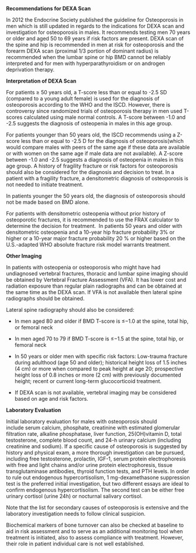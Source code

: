 **Recommendations for DEXA Scan**

In 2012 the Endocrine Society published the guideline for Osteoporosis in men which is still updated in regards to the indications for DEXA scan and investigation for osteoporosis in males. It recommends testing men 70 years or older and aged 50 to 69 years if risk factors are present. DEXA scan of the spine and hip is recommended in men at risk for osteoporosis and the forearm DEXA scan (proximal 1/3 portion of dominant radius) is recommended when the lumbar spine or hip BMD cannot be reliably interpreted and for men with hyperparathyroidism or on androgen deprivation therapy.

**Interpretation of DEXA Scan**

For patients ≥ 50 years old, a T-score less than or equal to -2.5 SD (compared to a young adult female) is used for the diagnosis of osteoporosis according to the WHO and the ISCD. However, there is controversy since randomized trials of osteoporosis therapy in men used T-scores calculated using male normal controls. A T-score between -1.0 and -2.5 suggests the diagnosis of osteopenia in males in this age group.

For patients younger than 50 years old, the ISCD recommends using a Z-score less than or equal to -2.5 D for the diagnosis of osteoporosis(which would compare males with peers of the same age if these data are available or with women on the same age if male data are not available). A Z-score between -1.0 and -2.5 suggests a diagnosis of osteopenia in males in this age group. A history of fragility fracture or risk factors for osteoporosis should also be considered for the diagnosis and decision to treat. In a patient with a fragility fracture, a densitometric diagnosis of osteoporosis is not needed to initiate treatment.

In patients younger the 50 years old, the diagnosis of osteoporosis should not be made based on BMD alone.

For patients with densitometric osteopenia without prior history of osteoporotic fractures, it is recommended to use the FRAX calculator to determine the decision for treatment.  In patients 50 years and older with densitometric osteopenia and a 10-year hip fracture probability 3% or higher or a 10-year major fracture probability 20 % or higher based on the U.S.-adapted WHO absolute fracture risk model warrants treatment.

**Other Imaging**

In patients with osteopenia or osteoporosis who might have had undiagnosed vertebral fractures, thoracic and lumbar spine imaging should be obtained by Vertebral Fracture Assessment (VFA). It has lower cost and radiation exposure than regular plain radiographs and can be obtained at the same time as the DEXA scan. If VFA is not available then lateral spine radiographs should be obtained.

Lateral spine radiography should also be considered:

- In men aged 80 and older if BMD T-score is ≤−1.0 at the spine, total hip, or femoral neck

- In men aged 70 to 79 if BMD T-score is ≤−1.5 at the spine, total hip, or femoral neck

- In 50 years or older men with specific risk factors: Low-trauma fracture during adulthood (age 50 and older); historical height loss of 1.5 inches (4 cm) or more when compared to peak height at age 20; prospective height loss of 0.8 inches or more (2 cm) with previously documented height; recent or current long-term glucocorticoid treatment.

- If DEXA scan is not available, vertebral imaging may be considered based on age and risk factors.

**Laboratory Evaluation**

Initial laboratory evaluation for males with osteoporosis should include serum calcium, phosphate, creatinine with estimated glomerular filtration rate, alkaline phosphatase, liver function, 25(OH)vitamin D, total testosterone, complete blood count, and 24-h urinary calcium (including creatinine and sodium). If a specific cause of osteoporosis is suggested by history and physical exam, a more thorough investigation can be pursued, including free testosterone, prolactin, IGF-1, serum protein electrophoresis with free and light chains and/or urine protein electrophoresis, tissue transglutaminase antibodies, thyroid function tests, and PTH levels. In order to rule out endogenous hypercortisolism, 1 mg-dexamethasone suppression test is the preferred initial investigation, but two different essays are ideal to confirm endogenous hypercortisolism. The second test can be either free urinary cortisol (urine 24h) or nocturnal salivary cortisol.

Note that the list for secondary causes of osteoporosis is extensive and the laboratory investigation needs to follow clinical suspicion.

Biochemical markers of bone turnover can also be checked at baseline to aid in risk assessment and to serve as an additional monitoring tool when treatment is initiated, also to assess compliance with treatment. However, their role in patient individual care is not well established.